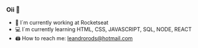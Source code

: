 ### Oii 🙌


- 🚀 I´m currently working at Rocketseat
- 💻 I´m currently learning HTML, CSS, JAVASCRIPT, SQL, NODE, REACT
- 🖨 How to reach me: leandrorods@hotmail.com
